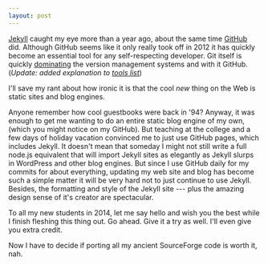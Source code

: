 ```yaml
---
layout: post
---
```


[Jekyll][] caught my eye more than a year ago, about the same time
[GitHub][] did. Although GitHub seems like it only really took off in 2012
it has quickly become an essential tool for any self-respecting developer.
Git itself is quickly [dominating][] the version management systems and
with it GitHub. (*Update: added explanation to [tools list][]*)

I'll save my rant about how ironic it is that the cool
_new_ thing on the Web is static sites and blog engines.

Anyone remember how cool guestbooks were back in '94? Anyway, it was enough
to get me wanting to do an entire static blog engine of my own, (which
you might notice on my GitHub). But teaching at the college and a few
days of holiday vacation convinced me to just use GitHub pages, which
includes Jekyll. It doesn't mean that someday I might not still write
a full node.js equivalent that will import Jekyll sites as elegantly
as Jekyll slurps in WordPress and other blog engines. But since I
use GitHub daily for my commits for about everything, updating my
web site and blog has become such a simple matter it will be very
hard not to just continue to use Jekyll. Besides, the formatting and
style of the Jekyll site --- plus the amazing design sense of it's
creator are spectacular.

To all my new students in 2014, let me say hello and wish you the best
while I finish fleshing this thing out. Go ahead. Give it a try as
well. I'll even give you extra credit.

Now I have to decide if porting all my ancient SourceForge code is
worth it, nah.


[GitHub]: http://github.com/robmuh
[Jekyll]: http://jekyllrb.com
[dominating]: http://programmers.stackexchange.com/questions/136079/are-there-any-statistics-that-show-the-popularity-of-git-versus-svn
[tools list]: /pro-developer-tools-list/
